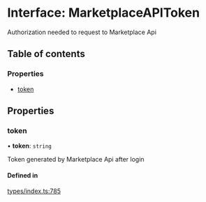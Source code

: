 # Interface: MarketplaceAPIToken

Authorization needed to request to Marketplace Api

## Table of contents

### Properties

- [token](MarketplaceAPIToken.md#token)

## Properties

### token

• **token**: `string`

Token generated by Marketplace Api after login

#### Defined in

[types/index.ts:785](https://github.com/nevermined-io/react-components/blob/e241593/catalog/src/types/index.ts#L785)

